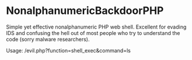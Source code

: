 # NonalphanumericBackdoorPHP

Simple yet effective nonalphanumeric PHP web shell. Excellent for evading IDS and confusing the hell out of most people who try to understand the code (sorry malware researchers).

Usage: /evil.php?function=shell_exec&command=ls
